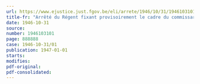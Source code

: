```yaml
---
url: https://www.ejustice.just.fgov.be/eli/arrete/1946/10/31/1946103101/justel
title-fr: "Arrêté du Régent fixant provisoirement le cadre du commissariat du gouvernement à la promotion du travail"
date: 1946-10-31
source:
number: 1946103101
page: 888888
case: 1946-10-31/01
publication: 1947-01-01
starts:
modifies:
pdf-original:
pdf-consolidated:
---
```


